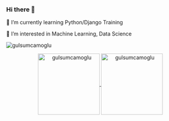 ### Hi there 👋

🌱 I’m currently learning Python/Django Training

🤔 I’m interested in Machine Learning, Data Science

<p align="left"> <img src="https://komarev.com/ghpvc/?username=gulsumcamoglu&color=blueviolet" alt="gulsumcamoglu" /> </p>

<p align="center">
	<a href="https://github.com/gulsumcamoglu">
		  <img height="165em" align="center" src="https://github-readme-stats.vercel.app/api?username=gulsumcamoglu&show_icons=true&locale=en&include_all_commits=true&count_private=true" alt="gulsumcamoglu"/>
		  <img height="165em" align="center" src="https://github-readme-stats.vercel.app/api/top-langs?username=gulsumcamoglu&show_icons=true&locale=en&layout=compact&langs_count=8" alt="gulsumcamoglu"/>
	</a>
</p>

<!--
**gulsumcamoglu/gulsumcamoglu** is a ✨ _special_ ✨ repository because its `README.md` (this file) appears on your GitHub profile.

Here are some ideas to get you started:

- 🔭 I’m currently working on PHP/Laravel Training
- 🌱 I’m currently learning ...
- 👯 I’m looking to collaborate on ...
- 🤔 I’m looking for help with ...
- 💬 Ask me about ...
- 📫 How to reach me: ...
- 😄 Pronouns: ...
- ⚡ Fun fact: ...
-->
